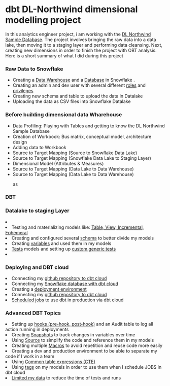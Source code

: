 <h1>dbt DL-Northwind dimensional modelling project</h1>
<p>In this analytics engineer project, i am working with the <a href="https://github.com/YugaByte/yugabyte-db/wiki/Northwind-Sample-Database">DL Northwind Sample Database</a>. The project involves bringing the raw data into a data lake, then moving it to a staging layer and performing data cleansing. Next, creating new dimensions in order to finish the project with OBT analysis. Here is a short summary of what I did during this project</p>

<h3>Raw Data to Snowflake</h3>
<ul>
<li>Creating a <a href="https://docs.snowflake.com/en/sql-reference/sql/create-warehouse.html">Data Warehouse</a> and a <a href="https://docs.snowflake.com/en/sql-reference/sql/create-warehouse.html">Database</a> in Snowflake .</li>

<li>Creating an admin and dev user with several different <a href="https://docs.snowflake.com/en/user-guide/security-access-control-overview.html#roles">roles</a> and <a href="https://docs.snowflake.com/en/user-guide/security-access-control-overview.html#privileges">privileges</a></li>

<li>Creating new schema and table to upload the data in Datalake</li>

<li>Uploading the data as CSV files into Snowflake Datalake</li>

</ul>

<h3>Before building dimensional data Wharehouse</h3>
<ul>
<li>Data Profiling: Playing with Tables and getting to know the DL Northwind Sample Database </li>
<li>Creation of Workbook: Bus matrix, conceptual model, architecture design</li> 
<li>Adding data to Workbook</li>
<li>Source to Target Mapping (Source to Snowflake Data Lake)</li>
<li>Source to Target Mapping (Snowflake Data Lake to Staging Layer)</li>
<li>Dimensional Model (Attributes & Measures)</li>
<li>Source to Target Mapping (Data Lake to Data Warehouse)</li>
<li>Source to Target Mapping (Data Lake to Data Warehouse)</li>

as
</ul>



<h3>DBT</h3>


<h3>Datalake to staging Layer</h3>

<li></li>

<li>Testing and materializing models like: <a href="https://docs.getdbt.com/docs/building-a-dbt-project/building-models/materializations">Table, View, Incremental, Ephemeral</a></li>

<li>Creating and configured several <a href="https://docs.getdbt.com/reference/resource-properties/schema">schema</a> to better divide my models</li>

<li>Creating <a href="https://docs.getdbt.com/docs/building-a-dbt-project/building-models/using-variables">variables</a> and used them in my models </li>

<li> <a href="https://docs.getdbt.com/reference/resource-properties/tests">Tests<a> models and setting up <a href="https://docs.getdbt.com/docs/guides/writing-custom-generic-tests">custom generic tests</a><li>



<h3>Deploying and DBT cloud</h3>


<li>Connecting my <a href="https://docs.getdbt.com/reference/resource-properties/tests">github repository to dbt cloud</a></li>

<li>Connecting my <a href="https://docs.getdbt.com/docs/dbt-cloud/cloud-configuring-dbt-cloud/connecting-your-database">Snowflake database with dbt cloud</a></li>

<li>Creating a <a href="https://docs.getdbt.com/docs/running-a-dbt-project/using-the-dbt-ide">deployment environment</a></li>

<li>Connecting my <a href="https://docs.getdbt.com/reference/resource-properties/tests">github repository to dbt cloud</a></li>

<li><a href="https://docs.getdbt.com/docs/running-a-dbt-project/running-dbt-in-production">Scheduled jobs</a> to use dbt in production via dbt cloud</li>



<h3>Advanced DBT Topics</h3>


<li>Setting up <a href="https://docs.getdbt.com/docs/building-a-dbt-project/hooks-operations">hooks (pre-hook, post-hook)</a> and an Audit table to log all action running in deployments</li>

<li>Creating <a href="https://docs.getdbt.com/docs/building-a-dbt-project/snapshots">Snapshots</a> to track changes in variables over time</li>

<li> Using <a href="https://docs.getdbt.com/docs/building-a-dbt-project/using-sources">Source</a> to simplify the code and reference them in my models</li>

<li>Creating multiple <a href="https://docs.getdbt.com/docs/building-a-dbt-project/jinja-macros">Macros</a> to avoid repetition and reuse code more easily</li>

<li>Creating a dev and production environment to be able to separate my code if I work in a team</li>

<li>Using <a href="https://docs.getdbt.com/docs/guides/best-practices#break-complex-models-up-into-smaller-pieces">Common table expressions (CTE)</a></li>

<li>Using <a href="https://docs.getdbt.com/reference/resource-configs/tags">tags</a> on my models in order to use them when I schedule JOBS in dbt cloud</li>

<li><a href="https://docs.getdbt.com/docs/guides/best-practices#limit-references-to-raw-data">Limited my data</a> to reduce the time of tests and runs</li>

</ul>
</ul>
